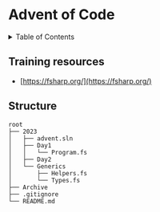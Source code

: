 # Advent of Code

<details>
<summary>Table of Contents</summary>
1. [Training resources](#training-resources)
2. [Structure](#structure)
</details>

## Training resources
- [https://fsharp.org/](https://fsharp.org/)

## Structure
```
root
├── 2023
│   ├── advent.sln
│   ├── Day1
│   │   └── Program.fs
│   ├── Day2
│   └── Generics
│       ├── Helpers.fs
│       └── Types.fs
├── Archive
├── .gitignore
└── README.md
```